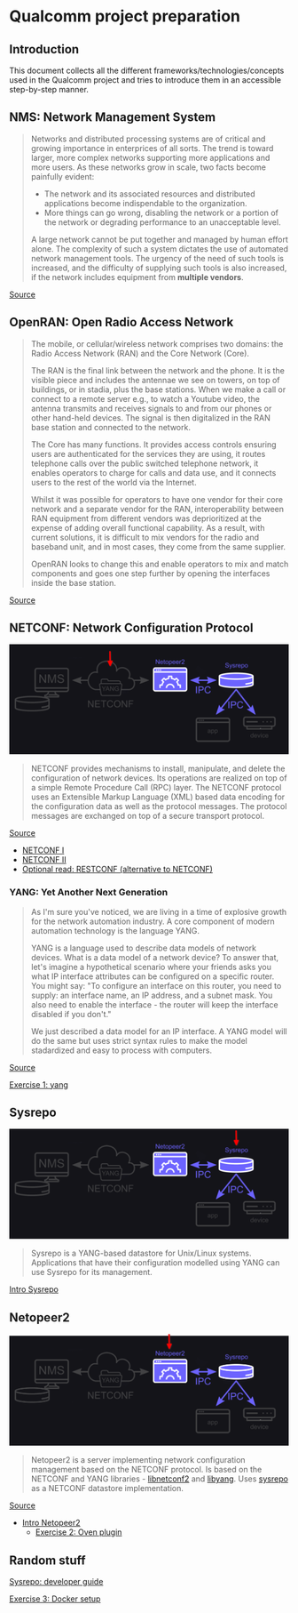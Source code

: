 # Qualcomm project preparation

## Introduction

This document collects all the different frameworks/technologies/concepts used in the Qualcomm project and tries to introduce them in an accessible step-by-step manner. 

## NMS: Network Management System

> Networks and distributed processing systems are of critical and growing importance in enterprices of all sorts. The trend is toward larger, more complex networks supporting more applications and more users. As these networks grow in scale, two facts become painfully evident:
> - The network and its associated resources and distributed applications become indispendable to the organization.
> - More things can go wrong, disabling the network or a portion of the network or degrading performance to an unacceptable level.
>
> A large network cannot be put together and managed by human effort alone. The complexity of such a system dictates the use of automated network management tools. The urgency of the need of such tools is increased, and the difficulty of supplying such tools is also increased, if the network includes equipment from **multiple vendors**.

[Source](https://www.usi.edu/business/aforough/Chapter%2020.pdf)

## OpenRAN: Open Radio Access Network

> The mobile, or cellular/wireless network comprises two domains: the Radio Access Network (RAN) and the Core Network (Core).
> 
> The RAN is the final link between the network and the phone. It is the visible piece and includes the antennae we see on towers, on top of buildings, or in stadia, plus the base stations. When we make a call or connect to a remote server e.g., to watch a Youtube video, the antenna transmits and receives signals to and from our phones or other hand-held devices. The signal is then digitalized in the RAN base station and connected to the network. 
>
> The Core has many functions. It provides access controls ensuring users are authenticated for the services they are using, it routes telephone calls over the public switched telephone network, it enables operators to charge for calls and data use, and it connects users to the rest of the world via the Internet.
>
> Whilst it was possible for operators to have one vendor for their core network and a separate vendor for the RAN, interoperability between RAN equipment from different vendors was deprioritized at the expense of adding overall functional capability. As a result, with current solutions, it is difficult to mix vendors for the radio and baseband unit, and in most cases, they come from the same supplier.
>
> OpenRAN looks to change this and enable operators to mix and match components and goes one step further by opening the interfaces inside the base station.

[Source](https://www.nokia.com/about-us/newsroom/articles/open-ran-explained/)

## NETCONF: Network Configuration Protocol

![images/tech-stack-2.png](images/tech-stack-2.png)

> NETCONF provides mechanisms to install, manipulate, and delete the configuration of network devices. Its operations are realized on top of a simple Remote Procedure Call (RPC) layer. The NETCONF protocol uses an Extensible Markup Language (XML) based data encoding for the configuration data as well as the protocol messages. The protocol messages are exchanged on top of a secure transport protocol. 

[Source](https://en.wikipedia.org/wiki/NETCONF)

- [NETCONF I](https://ultraconfig.com.au/blog/introduction-to-netconf-and-juniper-yang-models/)
- [NETCONF II](https://ultraconfig.com.au/blog/how-to-configure-juniper-routers-with-netconf-via-xml-rpcs/)
- [Optional read: RESTCONF (alternative to NETCONF)](https://ultraconfig.com.au/blog/restconf-tutorial-everything-you-need-to-know-about-restconf-in-2020/)

### YANG: Yet Another Next Generation

> As I'm sure you've noticed, we are living in a time of explosive growth for the network automation industry. A core component of modern automation technology is the language YANG. 
>
> YANG is a language used to describe data models of network devices. What is a data model of a network device? To answer that, let's imagine a hypothetical scenario where your friends asks you what IP interface attributes can be configured on a specific router. You might say: "To configure an interface on this router, you need to supply: an interface name, an IP address, and a subnet mask. You also need to enable the interface - the router will keep the interface disabled if you don't."
> 
> We just described a data model for an IP interface. A YANG model will do the same but uses strict syntax rules to make the model stadardized and easy to process with computers.

[Source](https://ultraconfig.com.au/blog/learn-yang-full-tutorial-for-beginners/)

[Exercise 1: yang](exercise-1-yang.md)

## Sysrepo

![images/tech-stack-4.png](images/tech-stack-4.png)

> Sysrepo is a YANG-based datastore for Unix/Linux systems. Applications that have their configuration modelled using YANG can use Sysrepo for its management.

[Intro Sysrepo](intro-sysrepo.md)

## Netopeer2

![images/tech-stack-3.png](images/tech-stack-3.png)

> Netopeer2 is a server implementing network configuration management based on the NETCONF protocol. Is based on the NETCONF and YANG libraries - [libnetconf2](https://github.com/CESNET/libnetconf2) and [libyang](https://github.com/CESNET/libyang). Uses [sysrepo](https://github.com/sysrepo/sysrepo) as a NETCONF datastore implementation. 

[Source](https://github.com/CESNET/netopeer2)

- [Intro Netopeer2](intro-netopeer2.md)
  - [Exercise 2: Oven plugin](exercise-2-oven-plugin.md)

## Random stuff

[Sysrepo: developer guide](sysrepo-developer-guide.md)

[Exercise 3: Docker setup](exercise-3-docker-setup.md)